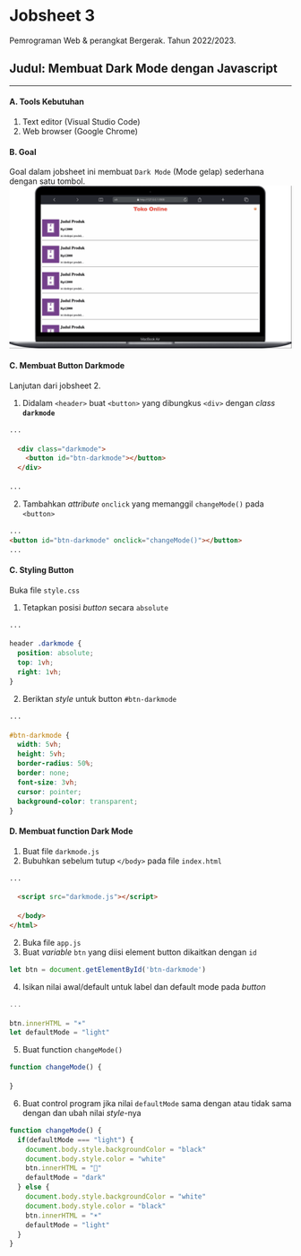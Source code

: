 # Jobsheet 3
Pemrograman Web & perangkat Bergerak. 
Tahun 2022/2023.

## Judul: Membuat Dark Mode dengan Javascript
---
#### A. Tools Kebutuhan
1. Text editor (Visual Studio Code)
2. Web browser (Google Chrome)

#### B. Goal
Goal dalam jobsheet ini membuat `Dark Mode` (Mode gelap) sederhana dengan satu tombol.
![SS Goal](/ss/ss-jobsheet-3.gif)

#### C. Membuat Button Darkmode
Lanjutan dari jobsheet 2.

1. Didalam `<header>` buat `<button>` yang dibungkus `<div>` dengan *class* **`darkmode`**
```html
...

  <div class="darkmode">
    <button id="btn-darkmode"></button>
  </div>

...
```
2. Tambahkan *attribute*  `onclick` yang memanggil `changeMode()` pada `<button>`
```html
...
<button id="btn-darkmode" onclick="changeMode()"></button>
...
```

#### C. Styling Button
Buka file `style.css`
1. Tetapkan posisi *button* secara `absolute`
```css
...

header .darkmode {
  position: absolute;
  top: 1vh;
  right: 1vh;
}
```
2. Beriktan *style* untuk button `#btn-darkmode`
```css
...

#btn-darkmode {
  width: 5vh;
  height: 5vh;
  border-radius: 50%;
  border: none;
  font-size: 3vh;
  cursor: pointer;
  background-color: transparent;
}
```

#### D. Membuat function Dark Mode
1. Buat file `darkmode.js`
2. Bubuhkan sebelum tutup `</body>` pada file `index.html`
```html
...

  <script src="darkmode.js"></script>
  
  </body>
</html>
```
2. Buka file `app.js`
3. Buat *variable* `btn` yang diisi element button dikaitkan dengan `id`
```js
let btn = document.getElementById('btn-darkmode')
```
4. Isikan nilai awal/default untuk label dan default mode pada *button*
```js
...

btn.innerHTML = "☀️"
let defaultMode = "light"
```
5. Buat function `changeMode()`
```js
function changeMode() {

}
```
6. Buat control program jika nilai `defaultMode` sama dengan atau tidak sama dengan dan ubah nilai *style*-nya
```js
function changeMode() {
  if(defaultMode === "light") {
    document.body.style.backgroundColor = "black"
    document.body.style.color = "white"
    btn.innerHTML = "🌙"
    defaultMode = "dark"
  } else {
    document.body.style.backgroundColor = "white"
    document.body.style.color = "black"
    btn.innerHTML = "☀️"
    defaultMode = "light"
  }
}
```